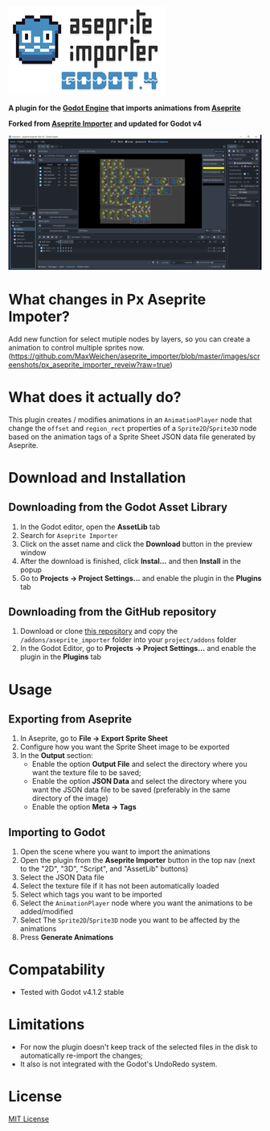 [![](https://github.com/AtkinTC/aseprite_importer/blob/master/images/logo.png?raw=true)](https://github.com/AtkinTC/aseprite_importer)

**A plugin for the [Godot Engine](https://godotengine.org/) that imports animations from [Aseprite](https://www.aseprite.org/)**

**Forked from [Aseprite Importer](https://github.com/hectorid/aseprite_importer) and updated for Godot v4**

[![](https://github.com/AtkinTC/aseprite_importer/blob/master/images/screenshots/plugin_preview.png?raw=true)](https://github.com/AtkinTC/aseprite_importer/blob/master/images/screenshots/plugin_preview.png?raw=true)

What changes in Px Aseprite Impoter?
===============
Add new function for select mutiple nodes by layers, so you can create a animation to control multiple sprites now.
(https://github.com/MaxWeichen/aseprite_importer/blob/master/images/screenshots/px_aseprite_importer_reveiw?raw=true)

What does it actually do?
================
This plugin creates / modifies animations in an `AnimationPlayer` node that change the `offset` and `region_rect` properties of a `Sprite2D`/`Sprite3D` node based on the animation tags of a Sprite Sheet JSON data file generated by Aseprite.

Download and Installation
=========================
Downloading from the Godot Asset Library
----------------------------------------
1. In the Godot editor, open the **AssetLib** tab
2. Search for `Aseprite Importer`
3. Click on the asset name and click the **Download** button in the preview window
4. After the download is finished, click **Instal...** and then **Install** in the popup
5. Go to **Projects -> Project Settings...** and enable the plugin in the **Plugins** tab

Downloading from the GitHub repository
--------------------------------------
1. Download or clone [this repository](https://github.com/AtkinTC/aseprite_importer) and copy the `/addons/aseprite_importer` folder into your `project/addons` folder
2. In the Godot Editor, go to **Projects -> Project Settings...** and enable the plugin in the **Plugins** tab

Usage
====
Exporting from Aseprite
-----------------------------
1. In Aseprite, go to **File -> Export Sprite Sheet**
2. Configure how you want the Sprite Sheet image to be exported
3. In the **Output** section:
   - Enable the option **Output File** and select the directory where you want the texture file to be saved;
   - Enable the option **JSON Data** and select the directory where you want the JSON data file to be saved (preferably in the same directory of the image)
   - Enable the option **Meta -> Tags**

Importing to Godot
----------------------
1. Open the scene where you want to import the animations
2. Open the plugin from the **Aseprite Importer** button in the top nav (next to the "2D", "3D", "Script", and "AssetLib" buttons)
3. Select the JSON Data file
4. Select the texture file if it has not been automatically loaded
5. Select which tags you want to be imported
6. Select the `AnimationPlayer` node where you want the animations to be added/modified
7. Select The `Sprite2D`/`Sprite3D` node you want to be affected by the animations
8. Press **Generate Animations**

Compatability
=======
- Tested with Godot v4.1.2 stable 

Limitations
=======
- For now the plugin doesn't keep track of the selected files in the disk to automatically re-import the changes;
- It also is not integrated with the Godot's UndoRedo system.

License
=====
[MIT License](https://github.com/AtkinTC/aseprite_importer/blob/master/LICENSE)




